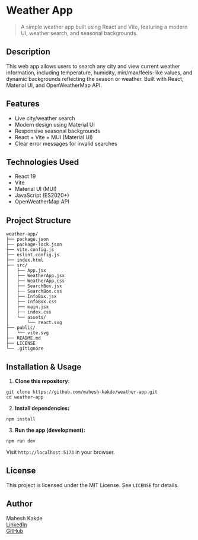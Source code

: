 # Weather App
> A simple weather app built using React and Vite, featuring a modern UI, weather search, and seasonal backgrounds.

## Description
This web app allows users to search any city and view current weather information, including temperature, humidity, min/max/feels-like values, and dynamic backgrounds reflecting the season or weather. Built with React, Material UI, and OpenWeatherMap API.

## Features
- Live city/weather search
- Modern design using Material UI
- Responsive seasonal backgrounds
- React + Vite + MUI (Material UI)
- Clear error messages for invalid searches

## Technologies Used
- React 19
- Vite
- Material UI (MUI)
- JavaScript (ES2020+)
- OpenWeatherMap API

## Project Structure
```
weather-app/
├── package.json
├── package-lock.json
├── vite.config.js
├── eslint.config.js
├── index.html
├── src/
│   ├── App.jsx
│   ├── WeatherApp.jsx
│   ├── WeatherApp.css
│   ├── SearchBox.jsx
│   ├── SearchBox.css
│   ├── InfoBox.jsx
│   ├── InfoBox.css
│   ├── main.jsx
│   ├── index.css
│   └── assets/
│       └── react.svg
├── public/
│   └── vite.svg
├── README.md
├── LICENSE
└── .gitignore
```

## Installation & Usage
1.  **Clone this repository:**
```
git clone https://github.com/mahesh-kakde/weather-app.git
cd weather-app
```
2.  **Install dependencies:**
```
npm install
```
3.  **Run the app (development):**
```
npm run dev
```
Visit `http://localhost:5173` in your browser.

## License
This project is licensed under the MIT License. See `LICENSE` for details.

## Author
Mahesh Kakde  
[LinkedIn](https://linkedin.com/in/mahesh-kakde)  
[GitHub](https://github.com/mahesh-kakde)
